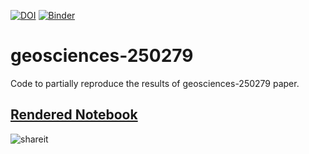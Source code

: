 [![DOI](https://zenodo.org/badge/117629063.svg)](https://zenodo.org/badge/latestdoi/117629063) [![Binder](https://mybinder.org/badge.svg)](https://mybinder.org/v2/gh/epifanio/geosciences-250279/master?filepath=geosciences-250279.ipynb)

# geosciences-250279
Code to partially reproduce the results of geosciences-250279 paper.

## [Rendered Notebook](http://nbviewer.jupyter.org/gist/epifanio/1ec46faa0ee6c1bcae21682f3c4d6c93)

![shareit](https://nextcloud.epinux.com/index.php/s/W9MLgmkmGxji75Z/download)
